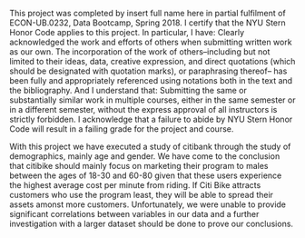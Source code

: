 This project was completed by insert full name here in partial fulfilment of ECON-UB.0232,
Data Bootcamp, Spring 2018. I certify that the NYU Stern Honor Code applies to this project.
In particular, I have:
Clearly acknowledged the work and efforts of others when submitting written work as our own.
The incorporation of the work of others–including but not limited to their ideas, data, creative
expression, and direct quotations (which should be designated with quotation marks), or paraphrasing
thereof– has been fully and appropriately referenced using notations both in the text
and the bibliography.
And I understand that:
Submitting the same or substantially similar work in multiple courses, either in the same semester
or in a different semester, without the express approval of all instructors is strictly forbidden.
I acknowledge that a failure to abide by NYU Stern Honor Code will result in a failing grade for
the project and course.

With this project we have executed a study of citibank through the study of demographics, mainly age and gender. We have come to the conclusion that citibike should mainly focus on marketing their program to males between the ages of 18-30 and 60-80 given that these users experience the highest average cost per minute from riding. If Citi Bike attracts customers who use the program least, they will be able to spread their assets amonst more customers. Unfortunately, we were unable to provide significant correlations between variables in our data and a further investigation with a larger dataset should be done to prove our conclusions.
